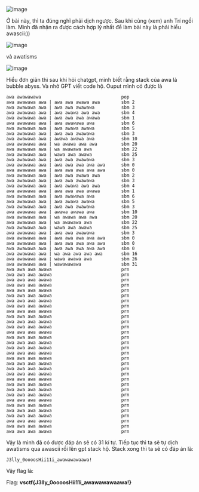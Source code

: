 ![image](https://github.com/anhshidou/vsctf-2024/assets/120787381/d080eeb5-fc3e-4049-b84f-105d6a5e27e7)

Ở bài này, thì ta đúng nghĩ phải dịch ngược. Sau khi cùng (xem) anh Trí ngồi làm. Mình đã nhận ra được cách hợp lý nhất để làm bài này là phải hiểu awascii:))

![image](https://github.com/anhshidou/vsctf-2024/assets/120787381/e6b1f29a-f5c7-41a1-93a0-e93f05044878)

và awatisms

![image](https://github.com/anhshidou/vsctf-2024/assets/120787381/0d3eabd3-8241-4adf-8e00-687bb4b33041)

Hiểu đơn giản thì sau khi hỏi chatgpt, mình biết rằng stack của awa là bubble abyss. Và nhờ GPT viết code hộ. Ouput mình có được là

``` awa awa awawawa                            red
awa awawawawa                              pop
awa awawawa awa | awa awa awawa awa        sbm 2
awa awawawa awa | awa awa awawawa          sbm 3
awa awawawa awa | awa awawa awa awa        sbm 4
awa awawawa awa | awa awa awa awawa        sbm 1
awa awawawa awa | awa awawawa awa          sbm 6
awa awawawa awa | awa awawa awawa          sbm 5
awa awawawa awa | awa awa awawawa          sbm 3
awa awawawa awa | awawa awawa awa          sbm 10
awa awawawa awa | wa awawa awa awa         sbm 20
awa awawawa awa | wa awawawa awa           sbm 22
awa awawawa awa | wawa awa awawa           sbm 25
awa awawawa awa | awa awa awawawa          sbm 3
awa awawawa awa | awa awa awa awa awa      sbm 0
awa awawawa awa | awa awa awa awa awa      sbm 0
awa awawawa awa | awa awa awawa awa        sbm 2
awa awawawa awa | awa awa awawawa          sbm 3
awa awawawa awa | awa awawa awa awa        sbm 4
awa awawawa awa | awa awa awa awawa        sbm 1
awa awawawa awa | awa awawawa awa          sbm 6
awa awawawa awa | awa awawa awawa          sbm 5
awa awawawa awa | awa awa awawawa          sbm 3
awa awawawa awa | awawa awawa awa          sbm 10
awa awawawa awa | wa awawa awa awa         sbm 20
awa awawawa awa | wa awawawa awa           sbm 22
awa awawawa awa | wawa awa awawa           sbm 25
awa awawawa awa | awa awa awawawa          sbm 3
awa awawawa awa | awa awa awa awa awa      sbm 0
awa awawawa awa | awa awa awa awa awa      sbm 0
awa awawawa awa | awa awa awa awa awa      sbm 0
awa awawawa awa | wa awa awa awa awa       sbm 16
awa awawawa awa | wawa awawa awa           sbm 26
awa awawawa awa | wawawawawa               sbm 31
awa awa awa awawa                          prn
awa awa awa awawa                          prn
awa awa awa awawa                          prn
awa awa awa awawa                          prn
awa awa awa awawa                          prn
awa awa awa awawa                          prn
awa awa awa awawa                          prn
awa awa awa awawa                          prn
awa awa awa awawa                          prn
awa awa awa awawa                          prn
awa awa awa awawa                          prn
awa awa awa awawa                          prn
awa awa awa awawa                          prn
awa awa awa awawa                          prn
awa awa awa awawa                          prn
awa awa awa awawa                          prn
awa awa awa awawa                          prn
awa awa awa awawa                          prn
awa awa awa awawa                          prn
awa awa awa awawa                          prn
awa awa awa awawa                          prn
awa awa awa awawa                          prn
awa awa awa awawa                          prn
awa awa awa awawa                          prn
awa awa awa awawa                          prn
awa awa awa awawa                          prn
awa awa awa awawa                          prn
awa awa awa awawa                          prn
awa awa awa awawa                          prn
awa awa awa awawa                          prn
awa awa awa awawa                          prn
awa awa awa awawa                          prn
```

Vậy là mình đã có được đáp án sẽ có 31 kí tự. Tiếp tục thì ta sẽ tự dịch awatisms qua awascii rồi lên gpt stack hộ. Stack xong thì ta sẽ có đáp án là:

``` J3lly_0oooosHii11i_awawawawaawa! ```

Vậy flag là:

Flag: **vsctf{J3lly_0oooosHii11i_awawawawaawa!}**

